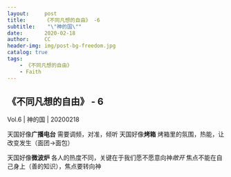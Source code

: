 ```yaml
---
layout:     post
title:      《不同凡想的自由》 -6
subtitle:    "\"神的国\""
date:       2020-02-18
author:     CC
header-img: img/post-bg-freedom.jpg
catalog: true
tags:
    - 《不同凡想的自由》
    - Faith
---
```


## 《不同凡想的自由》 - 6

Vol.6 | 神的国 | 20200218

天国好像**广播电台**
需要调频，对准，倾听
天国好像**烤箱**
烤箱里的氛围，热能，让改变发生（面团→面包）

天国好像**微波炉**
各人的热度不同，关键在于我们愿不愿意向神*敞开*
焦点不能在自己身上（善的知识），焦点要转向神